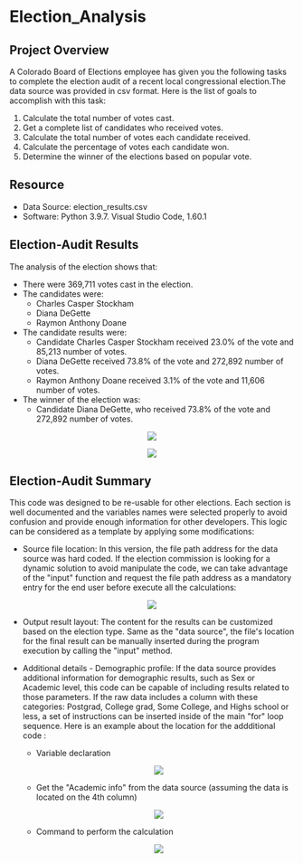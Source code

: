 # Election_Analysis

## Project Overview
A Colorado Board of Elections employee has given you the following tasks to complete the election audit of a recent local congressional election.The data source was provided in csv format. Here is the list of goals to accomplish with this task:

1. Calculate the total number of votes cast. 
2. Get a complete list of candidates who received votes. 
3. Calculate the total number of votes each candidate received. 
4. Calculate the percentage of votes each candidate won.
5. Determine the winner of the elections based on popular vote. 

## Resource
- Data Source: election_results.csv
- Software: Python 3.9.7. Visual Studio Code, 1.60.1

## Election-Audit Results
The analysis of the election shows that:
- There were 369,711 votes cast in the election.
- The candidates were:
    - Charles Casper Stockham
    - Diana DeGette
    - Raymon Anthony Doane
- The candidate results were:
    - Candidate Charles Casper Stockham received 23.0% of the vote and 85,213 number of votes.
    - Diana DeGette received 73.8% of the vote and 272,892 number of votes.
    - Raymon Anthony Doane received 3.1% of the vote and 11,606 number of votes.
- The winner of the election was:
    - Candidate Diana DeGette, who received 73.8% of the vote and 272,892 number of votes.

<p align="center"><img src="https://user-images.githubusercontent.com/88695570/132615105-480d4a4b-97d6-43e3-a10b-da2a9f019d5c.png">
    
<p align="center"><img src="https://user-images.githubusercontent.com/88695570/132615261-f85c99e8-53ab-4030-a0c7-703f6602aad0.png">

## Election-Audit Summary
This code was designed to be re-usable for other elections. Each section is well documented and the variables names were selected properly to avoid confusion and provide enough information for other developers. This logic can be considered as a template by applying some modifications:

- Source file location: In this version, the file path address for the data source was hard coded. If the election commission is looking for a dynamic solution to avoid manipulate the code, we can take advantage of the "input" function and request the file path address as a mandatory entry for the end user before execute all the calculations:

<p align="center"><img src="https://user-images.githubusercontent.com/88695570/132616178-e40b49b5-36f9-4a25-9795-72de6f14d6c8.png">
    
- Output result layout: The content for the results can be customized based on the election type. Same as the "data source", the file's location for the final result can be manually inserted during the program execution by calling the "input" method.

- Additional details - Demographic profile: If the data source provides additional information for demographic results, such as Sex or Academic level, this code can be capable of including results related to those parameters. If the raw data includes a column with these categories: Postgrad, College grad, Some College, and Highs school or less, a set of instructions can be inserted inside of the main "for" loop sequence. Here is an example about the location for the addditional code : 
    - Variable declaration
    
    <p align="center"><img src="https://user-images.githubusercontent.com/88695570/132617381-5b442874-8493-4544-b2b6-a9a24afe5dad.png">

    - Get the "Academic info" from the data source (assuming the data is located on the 4th column)

    <p align="center"><img src="https://user-images.githubusercontent.com/88695570/132617396-9ec84a41-ea8e-481c-9d35-7757aa2110a5.png">

    - Command to perform the calculation
        
   <p align="center"><img src="https://user-images.githubusercontent.com/88695570/132617395-434764a0-6612-4312-b9f8-cd5610977816.png">

